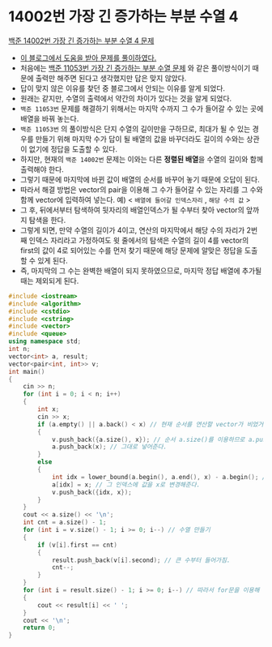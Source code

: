 # 14002번 가장 긴 증가하는 부분 수열 4

[백준 14002번 가장 긴 증가하는 부분 수열 4 문제](https://www.acmicpc.net/problem/14002) 

- [이 블로그에서 도움을 받아 문제를 풀이하였다.](https://www.crocus.co.kr/681) 
- 처음에는 [백준 11053번 가장 긴 증가하는 부분 수열 문제](https://www.acmicpc.net/problem/11053) 와 같은 풀이방식이기 때문에 출력만 해주면 된다고 생각했지만 답은 맞지 않았다.
- 답이 맞지 않은 이유를 찾던 중 블로그에서 안되는 이유를 알게 되었다.
- 원래는 같지만, 수열의 출력에서 약간의 차이가 있다는 것을 알게 되었다.
- `백준 11053번` 문제를 해결하기 위해서는 마지막 수까지 그 수가 들어갈 수 있는 곳에 배열을 바꿔 놓는다.
- `백준 11053번` 의 풀이방식은 단지 수열의 길이만을 구하므로, 최대가 될 수 있는 경우를 만들기 위해 마지막 수가 답이 될 배열의 값을 바꾸더라도 길이의 수와는 상관이 없기에 정답을 도출할 수 있다.
- 하지만, 현재의 `백준 14002번` 문제는 이와는 다른 **정렬된 배열**을 수열의 길이와 함께 출력해야 한다.
- 그렇기 때문에 마지막에 바뀐 값이 배열의 순서를 바꾸어 놓기 때문에 오답이 된다.
- 따라서 해결 방법은 vector의 pair을 이용해 그 수가 들어갈 수 있는 자리를 그 수와 함께 vector에 입력하여 넣는다. 예) < `배열에 들어갈 인덱스자리` , `해당 수의 값` >
- 그 후, 뒤에서부터 탐색하여 뒷자리의 배열인덱스가 될 수부터 찾아 vector의 앞까지 탐색을 한다.
- 그렇게 되면, 만약 수열의 길이가 4이고, 연산의 마지막에서 해당 수의 자리가 2번째 인덱스 자리라고 가정하여도 윗 줄에서의 탐색은 수열의 길이 4를 vector의 first의 값이 4로 되어있는 수를 먼저 찾기 때문에 해당 문제에 알맞은 정답을 도출할 수 있게 된다.
- 즉, 마지막의 그 수는 완벽한 배열이 되지 못하였으므로, 마지막 정답 배열에 추가될 때는 제외되게 된다.

```c++
#include <iostream>
#include <algorithm>
#include <cstdio>
#include <cstring>
#include <vector>
#include <queue>
using namespace std;
int n;
vector<int> a, result;
vector<pair<int, int>> v;
int main()
{
    cin >> n;
    for (int i = 0; i < n; i++)
    {
        int x;
        cin >> x;
        if (a.empty() || a.back() < x) // 현재 순서를 연산할 vector가 비었거나(연산의 처음 시작), 배열의 마지막 수가 지금의 x보다 작을 경우
        {
            v.push_back({a.size(), x}); // 순서 a.size()를 이용하므로 a.push_back()보다 앞에 위치해야한다.
            a.push_back(x); // 그대로 넣어준다.
        }
        else
        {
            int idx = lower_bound(a.begin(), a.end(), x) - a.begin(); // x의 값과 같거나 x의 값보다 큰 인덱스를 찾아
            a[idx] = x; // 그 인덱스에 값을 x로 변경해준다.
            v.push_back({idx, x});
        }
    }
    cout << a.size() << '\n';
    int cnt = a.size() - 1;
    for (int i = v.size() - 1; i >= 0; i--) // 수열 만들기
    {
        if (v[i].first == cnt)
        {
            result.push_back(v[i].second); // 큰 수부터 들어가짐.
            cnt--;
        }
    }
    for (int i = result.size() - 1; i >= 0; i--) // 따라서 for문을 이용해 배열의 인덱스를 뒤에서부터 출력한다.
    {
        cout << result[i] << ' ';
    }
    cout << '\n';
    return 0;
}

```



